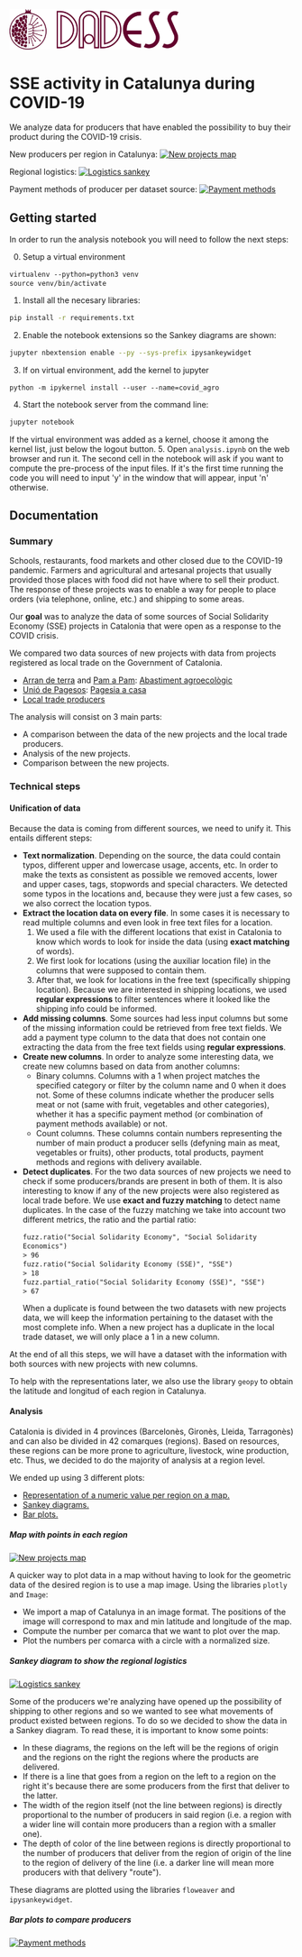 <a href="https://dadess.cat/"><img src="input/dadess_logo.svg" width=300 title="Dadess" alt="Dades d'Economia Social i Solidària"></a>

# SSE activity in Catalunya during COVID-19

We analyze data for producers that have enabled the possibility to buy their product during the COVID-19 crisis.

New producers per region in Catalunya:
[![New projects map](http://g.recordit.co/8y9reUk99t.gif)]()


Regional logistics:
[![Logistics sankey](http://g.recordit.co/GUbagScowb.gif)]()


Payment methods of producer per dataset source:
[![Payment methods](http://g.recordit.co/yV8suyYMBH.gif)]()

## Getting started

In order to run the analysis notebook you will need to follow the next steps:

0. Setup a virtual environment
```
virtualenv --python=python3 venv
source venv/bin/activate
```
1. Install all the necesary libraries:
```bash {cmd}
pip install -r requirements.txt
```
2. Enable the notebook extensions so the Sankey diagrams are shown:
```bash {cmd}
jupyter nbextension enable --py --sys-prefix ipysankeywidget
```
3. If on virtual environment, add the kernel to jupyter
```
python -m ipykernel install --user --name=covid_agro
```
4. Start the notebook server from the command line:
```bash {cmd}
jupyter notebook
```
If the virtual environment was added as a kernel, choose it among the kernel list, just below the logout button.
5. Open `analysis.ipynb` on the web browser and run it. The second cell in the notebook will ask if you want to compute the pre-process of the input files. If it's the first time running the code you will need to input 'y' in the window that will appear, input 'n' otherwise.

## Documentation

### Summary

Schools, restaurants, food markets and other closed due to the COVID-19 pandemic. Farmers and agricultural and artesanal projects that usually provided those places with food did not have where to sell their product. The response of these projects was to enable a way for people to place orders (via telephone, online, etc.) and shipping to some areas.

Our <b>goal</b> was to analyze the data of some sources of Social Solidarity Economy (SSE) projects in Catalonia that were open as a response to the COVID crisis.

We compared two data sources of new projects with data from projects registered as local trade on the Government of Catalonia.

- [Arran de terra](https://www.arrandeterra.org/) and [Pam a Pam](https://pamapam.org/ca/): [Abastiment agroecològic](http://arrandeterra.org/abastiment/)
- [Unió de Pagesos](https://uniopagesos.cat/): [Pagesia a casa](https://pagesiaacasa.cat/)
- [Local trade producers](https://analisi.transparenciacatalunya.cat/en/Comer-/Productors-adherits-a-la-venda-de-proximitat/xmyy-7xqi)

The analysis will consist on 3 main parts:
- A comparison between the data of the new projects and the local trade producers.
- Analysis of the new projects.
- Comparison between the new projects.


### Technical steps

#### Unification of data

Because the data is coming from different sources, we need to unify it. This entails different steps:

- <b>Text normalization</b>. Depending on the source, the data could contain typos, different upper and lowercase usage, accents, etc. In order to make the texts as consistent as possible we removed accents, lower and upper cases, tags, stopwords and special characters. We detected some typos in the locations and, because they were just a few cases, so we also correct the location typos.
- <b>Extract the location data on every file</b>. In some cases it is necessary to read multiple columns and even look in free text files for a location.
	1. We used a file with the different locations that exist in Catalonia to know which words to look for inside the data (using <b>exact matching</b> of words).
	2. We first look for locations (using the auxiliar location file) in the columns that were supposed to contain them.
	3. After that, we look for locations in the free text (specifically shipping location). Because we are interested in shipping locations, we used <b>regular expressions</b> to filter sentences where it looked like the shipping info could be informed.
- <b>Add missing columns</b>. Some sources had less input columns but some of the missing information could be retrieved from free text fields. We add a payment type column to the data that does not contain one extracting the data from the free text fields using <b>regular expressions</b>.
- <b>Create new columns</b>. In order to analyze some interesting data, we create new columns based on data from another columns:
	- Binary columns. Columns with a 1 when project matches the specified category or filter by the column name and 0 when it does not. Some of these columns indicate whether the producer sells meat or not (same with fruit, vegetables and other categories), whether it has a specific payment method (or combination of payment methods available) or not.
	- Count columns. These columns contain numbers representing the number of main product a producer sells (defyning main as meat, vegetables or fruits), other products, total products, payment methods and regions with delivery available.
- <b>Detect duplicates</b>. For the two data sources of new projects we need to check if some producers/brands are present in both of them. It is also interesting to know if any of the new projects were also registered as local trade before. We use <b>exact and fuzzy matching</b> to detect name duplicates. In the case of the fuzzy matching we take into account two different metrics, the ratio and the partial ratio:
	```
	fuzz.ratio("Social Solidarity Economy", "Social Solidarity Economics")
	> 96
	fuzz.ratio("Social Solidarity Economy (SSE)", "SSE")
	> 18
	fuzz.partial_ratio("Social Solidarity Economy (SSE)", "SSE")
	> 67
	```
	When a duplicate is found between the two datasets with new projects data, we will keep the information pertaining to the dataset with the most complete info. 
	When a new project has a duplicate in the local trade dataset, we will only place a 1 in a new column.

At the end of all this steps, we will have a dataset with the information with both sources with new projects with new columns.

To help with the representations later, we also use the library `geopy` to obtain the latitude and longitud of each region in Catalunya. 

#### Analysis

Catalonia is divided in 4 provinces (Barcelonès, Gironès, Lleida, Tarragonès) and can also be divided in 42 comarques (regions). Based on resources, these regions can be more prone to agriculture, livestock, wine production, etc. Thus, we decided to do the majority of analysis at a region level.

We ended up using 3 different plots:
- [Representation of a numeric value per region on a map.](#map-with-points-in-each-region)
- [Sankey diagrams.](#sankey-diagram-to-show-the-regional-logistics)
- [Bar plots.](#bar-plots-to-compare-producers)

##### Map with points in each region
[![New projects map](http://g.recordit.co/8y9reUk99t.gif)]()

A quicker way to plot data in a map without having to look for the geometric data of the desired region is to use a map image.
Using the libraries `plotly` and `Image`:
- We import a map of Catalunya in an image format. The positions of the image will correspond to max and min latitude and longitude of the map.
- Compute the number per comarca that we want to plot over the map.
- Plot the numbers per comarca with a circle with a normalized size.

##### Sankey diagram to show the regional logistics
[![Logistics sankey](http://g.recordit.co/GUbagScowb.gif)]()

Some of the producers we're analyzing have opened up the possibility of shipping to other regions and so we wanted to see what movements of product existed between regions. To do so we decided to show the data in a Sankey diagram. To read these, it is important to know some points:
- In these diagrams, the regions on the left will be the regions of origin and the regions on the right the regions where the products are delivered.
- If there is a line that goes from a region on the left to a region on the right it's because there are some producers from the first that deliver to the latter.
- The width of the region itself (not the line between regions) is directly proportional to the number of producers in said region (i.e. a region with a wider line will contain more producers than a region with a smaller one).
- The depth of color of the line between regions is directly proportional to the number of producers that deliver from the region of origin of the line to the region of delivery of the line (i.e. a darker line will mean more producers with that delivery "route").

These diagrams are plotted using the libraries `floweaver` and `ipysankeywidget`.

##### Bar plots to compare producers

[![Payment methods](http://g.recordit.co/yV8suyYMBH.gif)]()





